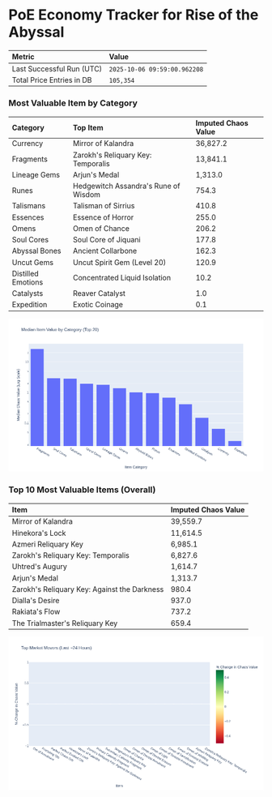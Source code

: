 # PoE Economy Tracker for Rise of the Abyssal

<!-- START_MAINTENANCE -->
| Metric | Value |
|:---|:---|
| Last Successful Run (UTC) | `2025-10-06 09:59:00.962208` |
| Total Price Entries in DB | `105,354` |

<!-- END_MAINTENANCE -->

<!-- START_DATAFRAME_DEBUG -->
<!-- END_DATAFRAME_DEBUG -->

<!-- START_CATEGORY_ANALYSIS -->
### Most Valuable Item by Category
| Category | Top Item | Imputed Chaos Value |
| :--- | :--- | :--- |
| Currency | Mirror of Kalandra | 36,827.2 |
| Fragments | Zarokh's Reliquary Key: Temporalis | 13,841.1 |
| Lineage Gems | Arjun's Medal | 1,313.0 |
| Runes | Hedgewitch Assandra's Rune of Wisdom | 754.3 |
| Talismans | Talisman of Sirrius | 410.8 |
| Essences | Essence of Horror | 255.0 |
| Omens | Omen of Chance | 206.2 |
| Soul Cores | Soul Core of Jiquani | 177.8 |
| Abyssal Bones | Ancient Collarbone | 162.3 |
| Uncut Gems | Uncut Spirit Gem (Level 20) | 120.9 |
| Distilled Emotions | Concentrated Liquid Isolation | 10.2 |
| Catalysts | Reaver Catalyst | 1.0 |
| Expedition | Exotic Coinage | 0.1 |


![Category Analysis Chart](charts/category_analysis.png)
<!-- END_ANALYSIS -->

<!-- START_ANALYSIS -->
### Top 10 Most Valuable Items (Overall)
| Item | Imputed Chaos Value |
| :--- | :--- |
| Mirror of Kalandra | 39,559.7 |
| Hinekora's Lock | 11,614.5 |
| Azmeri Reliquary Key | 6,985.1 |
| Zarokh's Reliquary Key: Temporalis | 6,827.6 |
| Uhtred's Augury | 1,614.7 |
| Arjun's Medal | 1,313.7 |
| Zarokh's Reliquary Key: Against the Darkness | 980.4 |
| Dialla's Desire | 937.0 |
| Rakiata's Flow | 737.2 |
| The Trialmaster's Reliquary Key | 659.4 |


![Market Movers Chart](charts/market_movers.png)
<!-- END_ANALYSIS -->
